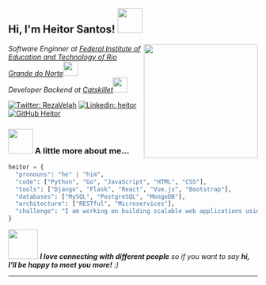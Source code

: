 <h2> Hi, I'm Heitor Santos! <img src="https://media.giphy.com/media/mGcNjsfWAjY5AEZNw6/giphy.gif" width="50"></h2>
<img align='right' src="https://media1.giphy.com/media/102h4wsmCG2s12/giphy.gif?cid=ecf05e47i6qq6roet3widwoun5m0429qxt0yqw5wv9l9ag3z&ep=v1_gifs_search&rid=giphy.gif&ct=g" width="230">
<p><em>Software Enginner at <a href="https://portal.ifrn.edu.br/">Federal Institute of Education and Technology of Rio Grande do Norte</a><img src="https://media.giphy.com/media/fYSnHlufseco8Fh93Z/giphy.gif" width="30"></br>Developer Backend at <a href="https://catskillet.com/">Catskillet</a><img src="https://media.giphy.com/media/WUlplcMpOCEmTGBtBW/giphy.gif" width="30"> 
</em></p>

[![Twitter: RezaVelah](https://img.shields.io/twitter/follow/RezaVelah?style=social)](https://twitter.com/RezaVelah)
[![Linkedin: heitor](https://img.shields.io/badge/heitor-coelho-blue?style=flat-square&logo=Linkedin&logoColor=white&link=https://www.linkedin.com/in/heitor-coelho-60772916b/)](https://www.linkedin.com/in/heitor-coelho-60772916b/)
[![GitHub Heitor](https://img.shields.io/github/followers/heitor-coelho?label=follow&style=social)](https://github.com/heitor-coelho)


### <img src="https://media.giphy.com/media/VgCDAzcKvsR6OM0uWg/giphy.gif" width="50"> A little more about me...  

```python
heitor = {
  "pronouns": "he" | "him",
  "code": ["Python", "Go", "JavaScript", "HTML", "CSS"],
  "tools": ["Django", "Flask", "React", "Vue.js", "Bootstrap"],
  "databases": ["MySQL", "PostgreSQL", "MongoDB"],
  "architecture": ["RESTful", "Microservices"],
  "challenge": "I am working on building scalable web applications using Python and Go"
}
```

<img src="https://media.giphy.com/media/LnQjpWaON8nhr21vNW/giphy.gif" width="60"> <em><b>I love connecting with different people</b> so if you want to say <b>hi, I'll be happy to meet you more!</b> :)</em>

---
